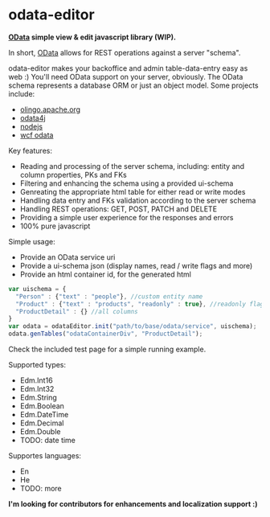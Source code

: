 # odata-editor
**<a href="http://odata.org" target="_blank">OData</a> simple view &amp; edit javascript library (WIP).**


In short, <a href="http://odata.org" target="_blank">OData</a> allows for REST operations against a server "schema".

odata-editor makes your backoffice and admin table-data-entry easy as web :)
You'll need OData support on your server, obviously. The OData schema represents a database ORM or just an object model.
Some projects include:
* <a href="http://olingo.apache.org/" target="_blank">olingo.apache.org</a>
* <a href="https://code.google.com/p/odata4j/" target="_blank">odata4j</a>
* <a href="https://www.npmjs.com/package/odata-server" target="_blank">nodejs</a>
* <a href="https://msdn.microsoft.com/en-us/data/odata.aspx" target="_blank">wcf odata</a>

Key features:
* Reading and processing of the server schema, including: entity and column properties, PKs and FKs
* Filtering and enhancing the schema using a provided ui-schema
* Genreating the appropriate html table for either read or write modes
* Handling data entry and FKs validation according to the server schema
* Handling REST operations: GET, POST, PATCH and DELETE
* Providing a simple user experience for the responses and errors
* 100% pure javascript

Simple usage:
* Provide an OData service uri
* Provide a ui-schema json (display names, read / write flags and more)
* Provide an html container id, for the generated html

```javascript
var uischema = {
  "Person" : {"text" : "people"}, //custom entity name
  "Product" : {"text" : "products", "readonly" : true}, //readonly flag
  "ProductDetail" : {} //all columns
}
var odata = odataEditor.init("path/to/base/odata/service", uischema);
odata.genTables("odataContainerDiv", "ProductDetail");
```

Check the included test page for a simple running example.

Supported types:
* Edm.Int16
* Edm.Int32
* Edm.String
* Edm.Boolean
* Edm.DateTime
* Edm.Decimal
* Edm.Double
* TODO: date time

Supportes languages:
* En
* He
* TODO: more

**I'm looking for contributors for enhancements and localization support :)**

